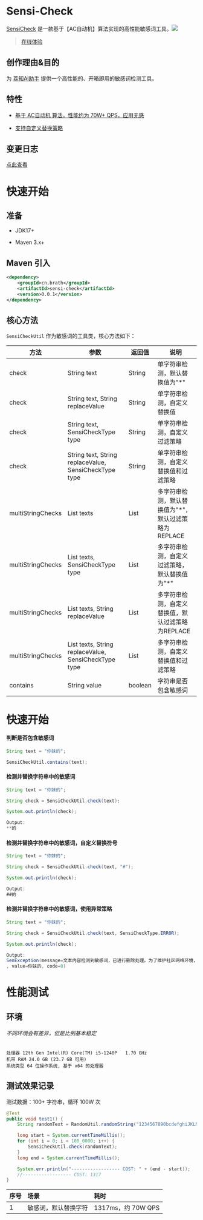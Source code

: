 # Sensi-Check

[SensiCheck](https://github.com/Brath1024/SensiCheck) 是一款基于【AC自动机】算法实现的高性能敏感词工具。[![](https://img.shields.io/badge/license-Apache2-FF0080.svg)](https://github.com/houbb/sensi-check/blob/master/LICENSE.txt)

> [在线体验](https://www.brath.cn)

## 创作理由&目的

为 [荔知AI助手](https://www.brath.cn) 提供一个高性能的、开箱即用的敏感词检测工具。

## 特性

- [基于 AC自动机 算法，性能约为 70W+ QPS，应用无感](https://github.com/Brath1024/SensiCheck#性能测试)


- [支持自定义替换策略](https://github.com/Brath1024/SensiCheck#快速开始)


## 变更日志

[点此查看](https://github.com/Brath1024/SensiCheck/blob/master/CHANGE_LOG.md)

# 快速开始

## 准备

- JDK17+

- Maven 3.x+

## Maven 引入

```xml
<dependency>
    <groupId>cn.brath</groupId>
    <artifactId>sensi-check</artifactId>
    <version>0.0.1</version>
</dependency>
```

## 核心方法

`SensiCheckUtil` 作为敏感词的工具类，核心方法如下：

| 方法              | 参数                                                         | 返回值       | 说明                                                 |
| ----------------- | ------------------------------------------------------------ | ------------ | ---------------------------------------------------- |
| check             | String text                                                  | String       | 单字符串检测，默认替换值为"*"                        |
| check             | String text, String replaceValue                             | String       | 单字符串检测，自定义替换值                           |
| check             | String text, SensiCheckType type                             | String       | 单字符串检测，自定义过滤策略                         |
| check             | String text, String replaceValue, SensiCheckType type        | String       | 单字符串检测，自定义替换值和过滤策略                 |
| multiStringChecks | List<String> texts                                           | List<String> | 多字符串检测，默认替换值为"*"，默认过滤策略为REPLACE |
| multiStringChecks | List<String> texts, SensiCheckType type                      | List<String> | 多字符串检测，自定义过滤策略，默认替换值为"*"        |
| multiStringChecks | List<String> texts, String replaceValue                      | List<String> | 多字符串检测，自定义替换值，默认过滤策略为REPLACE    |
| multiStringChecks | List<String> texts, String replaceValue, SensiCheckType type | List<String> | 多字符串检测，自定义替换值和过滤策略                 |
| contains          | String value                                                 | boolean      | 字符串是否包含敏感词                                 |

# 快速开始

#### 判断是否包含敏感词

```java
String text = "你妹的";

SensiCheckUtil.contains(text);
```

#### 检测并替换字符串中的敏感词

```java
String text = "你妹的";

String check = SensiCheckUtil.check(text);

System.out.println(check);

Output:
**的
```

#### 检测并替换字符串中的敏感词，自定义替换符号

```java
String text = "你妹的";

String check = SensiCheckUtil.check(text, "#");

System.out.println(check);

Output:
##的
```

#### 检测并替换字符串中的敏感词，使用异常策略

```java
String text = "你妹的";

String check = SensiCheckUtil.check(text, SensiCheckType.ERROR);

System.out.println(check);

Output:
SenException(message=文本内容检测到敏感词，已进行删除处理。为了维护社区网络环境，请不要出现带有敏感政治、暴力倾向、不健康色彩的内容! 可能涉及到的敏感词：[你妹]
, value=你妹的, code=0)
```



# 性能测试

## 环境

###### 不同环境会有差异，但是比例基本稳定

```shell
处理器	12th Gen Intel(R) Core(TM) i5-1240P   1.70 GHz
机带 RAM 24.0 GB (23.7 GB 可用)
系统类型 64 位操作系统, 基于 x64 的处理器
```

## 测试效果记录

测试数据：100+ 字符串，循环 100W 次

```java
@Test
public void test1() {
    String randomText = RandomUtil.randomString("1234567890bcdefghiJKLMNOPQRSTUVWXYZ你他妈的", 100);

    long start = System.currentTimeMillis();
    for (int i = 0; i < 100_0000; i++) {
        SensiCheckUtil.check(randomText);
    }
    long end = System.currentTimeMillis();

    System.err.println("------------------ COST: " + (end - start));
    //------------------ COST: 1317
}
```

| 序号 | 场景               | 耗时 |
|:----|:-----------------|:----|
| 1 | 敏感词，默认替换字符 | 1317ms，约 70W QPS |
